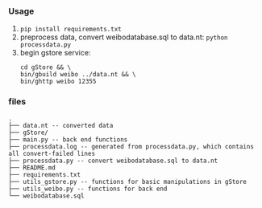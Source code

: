 ### Usage

1. `pip install requirements.txt`
2. preprocess data, convert weibodatabase.sql to data.nt: `python processdata.py`
3. begin gstore service:
    ```
    cd gStore && \
    bin/gbuild weibo ../data.nt && \
    bin/ghttp weibo 12355
    ```

### files

```
.
├── data.nt -- converted data
├── gStore/
├── main.py -- back end functions
├── processdata.log -- generated from processdata.py, which contains all convert-failed lines
├── processdata.py -- convert weibodatabase.sql to data.nt
├── README.md
├── requirements.txt
├── utils_gstore.py -- functions for basic manipulations in gStore
├── utils_weibo.py -- functions for back end
└── weibodatabase.sql
```
